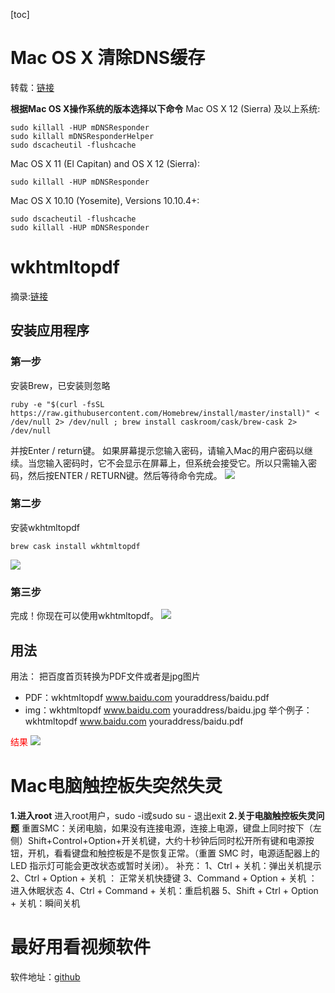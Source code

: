 [toc]
# Mac OS X 清除DNS缓存
转载：[链接](https://sxfblog.com/index.php/archives/618.html)

**根据Mac OS X操作系统的版本选择以下命令**
Mac OS X 12 (Sierra) 及以上系统:
```
sudo killall -HUP mDNSResponder
sudo killall mDNSResponderHelper
sudo dscacheutil -flushcache
```

Mac OS X 11 (El Capitan) and OS X 12 (Sierra):
```
sudo killall -HUP mDNSResponder
```

Mac OS X 10.10 (Yosemite), Versions 10.10.4+:
```
sudo dscacheutil -flushcache
sudo killall -HUP mDNSResponder
```

# wkhtmltopdf
摘录:[链接](http://macappstore.org/wkhtmltopdf/)
## 安装应用程序
### 第一步
安装Brew，已安装则忽略
```
ruby -e "$(curl -fsSL https://raw.githubusercontent.com/Homebrew/install/master/install)" < /dev/null 2> /dev/null ; brew install caskroom/cask/brew-cask 2> /dev/null
```
并按Enter / return键。
如果屏幕提示您输入密码，请输入Mac的用户密码以继续。当您输入密码时，它不会显示在屏幕上，但系统会接受它。所以只需输入密码，然后按ENTER / RETURN键。然后等待命令完成。
![](https://hzy-1301560453.cos.ap-shanghai.myqcloud.com/2020/05/28/15906600611402.jpg)

### 第二步
安装wkhtmltopdf
```
brew cask install wkhtmltopdf
```
![](https://hzy-1301560453.cos.ap-shanghai.myqcloud.com/2020/05/28/15906600886319.jpg)

### 第三步
完成！你现在可以使用wkhtmltopdf。
![](https://hzy-1301560453.cos.ap-shanghai.myqcloud.com/2020/05/28/15906601088664.jpg)
## 用法
用法：
把百度首页转换为PDF文件或者是jpg图片
- PDF：wkhtmltopdf www.baidu.com youraddress/baidu.pdf
- img：wkhtmltopdf www.baidu.com youraddress/baidu.jpg
举个例子：wkhtmltopdf www.baidu.com youraddress/baidu.pdf

<font color=red>结果</font>
![](https://hzy-1301560453.cos.ap-shanghai.myqcloud.com/2020/05/28/15906601682876.jpg)

# Mac电脑触控板失突然失灵
**1.进入root**
进入root用户，sudo -i或sudo su -  退出exit
**2.关于电脑触控板失灵问题**
重置SMC：关闭电脑，如果没有连接电源，连接上电源，键盘上同时按下（左侧）Shift+Control+Option+开关机键，大约十秒钟后同时松开所有键和电源按钮，开机，看看键盘和触控板是不是恢复正常。（重置 SMC 时，电源适配器上的 LED 指示灯可能会更改状态或暂时关闭）。
补充：
1、Ctrl + 关机：弹出关机提示
2、Ctrl + Option + 关机 ： 正常关机快捷键
3、Command + Option + 关机 ：进入休眠状态
4、Ctrl + Command + 关机：重启机器
5、Shift + Ctrl + Option + 关机：瞬间关机

# 最好用看视频软件
软件地址：[github](https://github.com/Hunlongyu/ZY-Player/)